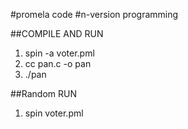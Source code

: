 #promela code 
#n-version programming


##COMPILE AND RUN
1. spin -a voter.pml
2. cc pan.c -o pan
3. ./pan

##Random RUN
1. spin voter.pml



